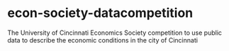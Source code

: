 # econ-society-datacompetition
The University of Cincinnati Economics Society competition to use public data to describe the economic conditions in the city of Cincinnati
